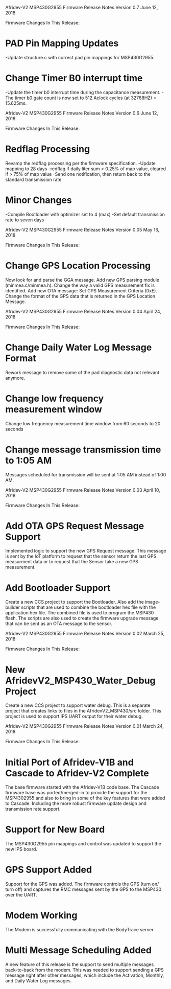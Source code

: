 
Afridev-V2 MSP430G2955 Firmware Release Notes
Version 0.7
June 12, 2018

Firmware Changes In This Release:

PAD Pin Mapping Updates
========================
-Update structure.c with correct pad pin mappings for MSP430G2955.

Change Timer B0 interrupt time
===============================
-Update the timer b0 interrupt time during the capacitance measurement. 
-The timer b0 gate count is now set to 512 Aclock cycles (at 32768HZ) = 15.625ms.


Afridev-V2 MSP430G2955 Firmware Release Notes
Version 0.6
June 12, 2018

Firmware Changes In This Release:

Redflag Processing
===================
Revamp the redflag processing per the firmware specification.
-Update mapping to 28 days
-redflag if daily liter sum < 0.25% of map value, cleared if > 75% of map value
-Send one notification, then return back to the standard transmission rate

Minor Changes
==============
-Compile Bootloader with optimizer set to 4 (max)
-Set default transmission rate to seven days

Afridev-V2 MSP430G2955 Firmware Release Notes
Version 0.05
May 16, 2018

Firmware Changes In This Release:

Change GPS Location Processing
===============================
Now look for and parse the GGA message.
Add new GPS parsing module (minmea.c/minmea.h).
Change the way a valid GPS measurement fix is identified.
Add new OTA message: Set GPS Measurement Criteria (0xE).
Change the format of the GPS data that is returned in the GPS Location Message.


Afridev-V2 MSP430G2955 Firmware Release Notes
Version 0.04
April 24, 2018

Firmware Changes In This Release:

Change Daily Water Log Message Format
======================================
Rework message to remove some of the pad diagnostic data not relevant anymore.

Change low frequency measurement window
========================================
Change low frequency measurement time window from 60 seconds to 20 seconds

Change message transmission time to 1:05 AM
============================================
Messages scheduled for transmission will be sent at 1:05 AM instead of 1:00 AM.


Afridev-V2 MSP430G2955 Firmware Release Notes
Version 0.03
April 10, 2018

Firmware Changes In This Release:

Add OTA GPS Request Message Support
====================================
Implemented logic to support the new GPS Request message. This message is sent by the IoT platform to request that
the sensor return the last GPS measurment data or to request that the Sensor take a new GPS measurement.

Add Bootloader Support 
=======================
Create a new CCS project to support the Bootloader. Also add the image-builder scripts that are used to combine the 
bootloader hex file with the application hex file. The combined file is used to program the MSP430 flash. The scripts 
are also used to create the firmware upgrade message that can be sent as an OTA message to the sensor.


Afridev-V2 MSP430G2955 Firmware Release Notes
Version 0.02
March 25, 2018

Firmware Changes In This Release:

New AfridevV2_MSP430_Water_Debug Project 
=========================================
Create a new CCS project to support water debug. This is a separate project that creates links to files in the 
AfridevV2_MSP430/src folder. This project is used to support IPS UART output for their water debug.


Afridev-V2 MSP430G2955 Firmware Release Notes
Version 0.01
March 24, 2018

Firmware Changes In This Release:

Initial Port of Afridev-V1B and Cascade to Afridev-V2 Complete 
===============================================================
The base firmware started with the Afridev-V1B code base. The Cascade firmware base was ported/merged-in to provide the
support for the MSP4302955 and also to bring in some of the key features that were added to Cascade. Including the more
robust firmware update design and transmission rate support.

Support for New Board
======================
The MSP430G2955 pin mappings and control was updated to support the new IPS board.

GPS Support Added 
==================
Support for the GPS was added. The firmware controls the GPS (turn on/ turn off) and captures the RMC messages sent
by the GPS to the MSP430 over the UART.

Modem Working
==================
The Modem is successfully communicating with the BodyTrace server

Multi Message Scheduling Added
===============================
A new feature of this release is the support to send multiple messages back-to-back from the modem. This was needed to
support sending a GPS message right after other messages, which include the Activation, Monthly, and Daily Water Log 
messages.

